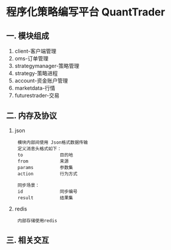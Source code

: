 # 程序化策略编写平台 QuantTrader

## 一. 模块组成 ##
1. client-客户端管理
2. oms-订单管理
3. strategymanager-策略管理
4. strategy-策略进程
5. account-资金账户管理
6. marketdata-行情
7. futurestrader-交易

## 二. 内存及协议 ##
1. json

		模块内部间使用 Json格式数据传输
		定义消息头格式如下：
		to				目的地
		from			来源
		params			参数集
		action			行为方式
		
		同步场景：
		id				同步编号
		result			结果集

2. redis

		内部存储使用redis

## 三. 相关交互 ##